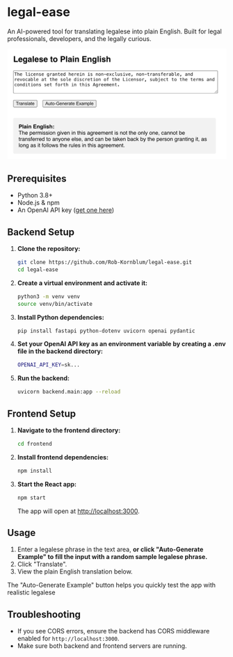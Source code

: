 # legal-ease
An AI-powered tool for translating legalese into plain English. Built for legal professionals, developers, and the legally curious.

![Example: Legalese to Plain English](./frontend/public/example.png)

## Prerequisites

- Python 3.8+
- Node.js & npm
- An OpenAI API key ([get one here](https://platform.openai.com/account/api-keys))

## Backend Setup

1. **Clone the repository:**
   ```bash
   git clone https://github.com/Rob-Kornblum/legal-ease.git
   cd legal-ease
   ```

2. **Create a virtual environment and activate it:**
   ```bash
   python3 -m venv venv
   source venv/bin/activate
   ```

3. **Install Python dependencies:**
   ```bash
   pip install fastapi python-dotenv uvicorn openai pydantic
   ```

4. **Set your OpenAI API key as an environment variable by creating a .env file in the backend directory:**
   ```bash
   OPENAI_API_KEY=sk...
   ```

5. **Run the backend:**
   ```bash
   uvicorn backend.main:app --reload
   ```

## Frontend Setup

1. **Navigate to the frontend directory:**
   ```bash
   cd frontend
   ```

2. **Install frontend dependencies:**
   ```bash
   npm install
   ```

3. **Start the React app:**
   ```bash
   npm start
   ```

   The app will open at [http://localhost:3000](http://localhost:3000).

## Usage

1. Enter a legalese phrase in the text area, **or click "Auto-Generate Example" to fill the input with a random sample legalese phrase.**
2. Click "Translate".
3. View the plain English translation below.

The "Auto-Generate Example" button helps you quickly test the app with realistic legalese

## Troubleshooting

- If you see CORS errors, ensure the backend has CORS middleware enabled for `http://localhost:3000`.
- Make sure both backend and frontend servers are running.